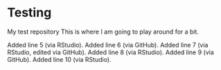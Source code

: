 # Testing
My test repository
This is where I am going to play around for a bit. 

Added line 5 (via RStudio).
Added line 6 (via GitHub).
Added line 7 (via RStudio, edited via GitHub). 
Added line 8 (via RStudio). 
Added line 9 (via GitHub). 
Added line 10 (via RStudio). 